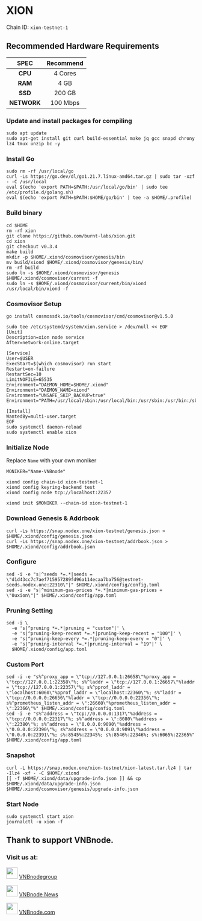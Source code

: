 # XION
Chain ID: `xion-testnet-1`

## Recommended Hardware Requirements

|   SPEC      |       Recommend          |
| :---------: | :-----------------------:|
|   **CPU**   |        4 Cores           |
|   **RAM**   |        4 GB             |
|   **SSD**   |        200 GB            |
| **NETWORK** |        100 Mbps          |

### Update and install packages for compiling
```
sudo apt update
sudo apt-get install git curl build-essential make jq gcc snapd chrony lz4 tmux unzip bc -y
```

### Install Go
```
sudo rm -rf /usr/local/go
curl -Ls https://go.dev/dl/go1.21.7.linux-amd64.tar.gz | sudo tar -xzf - -C /usr/local
eval $(echo 'export PATH=$PATH:/usr/local/go/bin' | sudo tee /etc/profile.d/golang.sh)
eval $(echo 'export PATH=$PATH:$HOME/go/bin' | tee -a $HOME/.profile)
```

### Build binary
```
cd $HOME
rm -rf xion
git clone https://github.com/burnt-labs/xion.git
cd xion
git checkout v0.3.4
make build
mkdir -p $HOME/.xiond/cosmovisor/genesis/bin
mv build/xiond $HOME/.xiond/cosmovisor/genesis/bin/
rm -rf build
sudo ln -s $HOME/.xiond/cosmovisor/genesis $HOME/.xiond/cosmovisor/current -f
sudo ln -s $HOME/.xiond/cosmovisor/current/bin/xiond /usr/local/bin/xiond -f
```

### Cosmovisor Setup
```
go install cosmossdk.io/tools/cosmovisor/cmd/cosmovisor@v1.5.0
```

```
sudo tee /etc/systemd/system/xion.service > /dev/null << EOF
[Unit]
Description=xion node service
After=network-online.target
 
[Service]
User=$USER
ExecStart=$(which cosmovisor) run start
Restart=on-failure
RestartSec=10
LimitNOFILE=65535
Environment="DAEMON_HOME=$HOME/.xiond"
Environment="DAEMON_NAME=xiond"
Environment="UNSAFE_SKIP_BACKUP=true"
Environment="PATH=/usr/local/sbin:/usr/local/bin:/usr/sbin:/usr/bin:/sbin:/bin:/usr/games:/usr/local/games:/snap/bin:$HOME/.xiond/cosmovisor/current/bin"
 
[Install]
WantedBy=multi-user.target
EOF
sudo systemctl daemon-reload
sudo systemctl enable xion
```

### Initialize Node
Replace `Name` with your own moniker
```
MONIKER="Name-VNBnode"
```
```
xiond config chain-id xion-testnet-1
xiond config keyring-backend test
xiond config node tcp://localhost:22357
```
```
xiond init $MONIKER --chain-id xion-testnet-1
```

### Download Genesis & Addrbook
```
curl -Ls https://snap.nodex.one/xion-testnet/genesis.json > $HOME/.xiond/config/genesis.json
curl -Ls https://snap.nodex.one/xion-testnet/addrbook.json > $HOME/.xiond/config/addrbook.json 
```

### Configure
```
sed -i -e "s|^seeds *=.*|seeds = \"d1d43cc7c7aef715957289fd96a114ecaa7ba756@testnet-seeds.nodex.one:22310\"|" $HOME/.xiond/config/config.toml
sed -i -e "s|^minimum-gas-prices *=.*|minimum-gas-prices = \"0uxion\"|" $HOME/.xiond/config/app.toml
```

### Pruning Setting
```
sed -i \
  -e 's|^pruning *=.*|pruning = "custom"|' \
  -e 's|^pruning-keep-recent *=.*|pruning-keep-recent = "100"|' \
  -e 's|^pruning-keep-every *=.*|pruning-keep-every = "0"|' \
  -e 's|^pruning-interval *=.*|pruning-interval = "19"|' \
  $HOME/.xiond/config/app.toml
```

### Custom Port
```
sed -i -e "s%^proxy_app = \"tcp://127.0.0.1:26658\"%proxy_app = \"tcp://127.0.0.1:22358\"%; s%^laddr = \"tcp://127.0.0.1:26657\"%laddr = \"tcp://127.0.0.1:22357\"%; s%^pprof_laddr = \"localhost:6060\"%pprof_laddr = \"localhost:22360\"%; s%^laddr = \"tcp://0.0.0.0:26656\"%laddr = \"tcp://0.0.0.0:22356\"%; s%^prometheus_listen_addr = \":26660\"%prometheus_listen_addr = \":22366\"%" $HOME/.xiond/config/config.toml
sed -i -e "s%^address = \"tcp://0.0.0.0:1317\"%address = \"tcp://0.0.0.0:22317\"%; s%^address = \":8080\"%address = \":22380\"%; s%^address = \"0.0.0.0:9090\"%address = \"0.0.0.0:22390\"%; s%^address = \"0.0.0.0:9091\"%address = \"0.0.0.0:22391\"%; s%:8545%:22345%; s%:8546%:22346%; s%:6065%:22365%" $HOME/.xiond/config/app.toml
```

### Snapshot
```
curl -L https://snap.nodex.one/xion-testnet/xion-latest.tar.lz4 | tar -Ilz4 -xf - -C $HOME/.xiond
[[ -f $HOME/.xiond/data/upgrade-info.json ]] && cp $HOME/.xiond/data/upgrade-info.json $HOME/.xiond/cosmovisor/genesis/upgrade-info.json
```

### Start Node
```
sudo systemctl start xion
journalctl -u xion -f
```

## Thank to support VNBnode.
### Visit us at:

<img src="https://user-images.githubusercontent.com/50621007/183283867-56b4d69f-bc6e-4939-b00a-72aa019d1aea.png" width="30"/> <a href="https://t.me/VNBnodegroup" target="_blank">VNBnodegroup</a>

<img src="https://user-images.githubusercontent.com/50621007/183283867-56b4d69f-bc6e-4939-b00a-72aa019d1aea.png" width="30"/> <a href="https://t.me/Vnbnode" target="_blank">VNBnode News</a>

<img src="https://github.com/vnbnode/binaries/blob/main/Logo/VNBnode.jpg" width="30"/> <a href="https://VNBnode.com" target="_blank">VNBnode.com</a>
